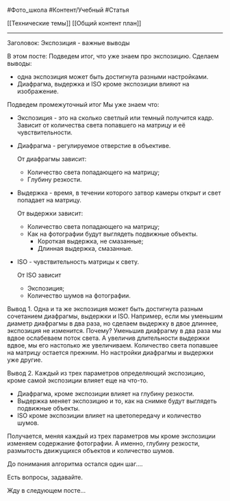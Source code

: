 #Фото_школа #Контент/Учебный #Статья 

[[Технические темы]]
[[Общий контент план]]
_______________
Заголовок: Экспозиция - важные выводы

В этом посте:
Подведем итог, что уже знаем про экспозицию.
Сделаем выводы:
- одна экспозиция может быть достигнута разными настройками.
- Диафрагма, выдержка и ISO кроме экспозиции влияют на изображение.


Подведем промежуточный итог
Мы уже знаем что:
- Экспозиция - это на сколько светлый или темный получится кадр. Зависит от количества света попавшего на матрицу и её чувствительности.

- Диафрагма - регулируемое отверстие в объективе.

	От диафрагмы зависит:
	- Количество света попадающего на матрицу;
	- Глубину резкости.

- Выдержка - время, в течении которого затвор камеры открыт и свет попадает на матрицу.

	От выдержки зависит:
	- Количество света попадающего на матрицу;
	- Как на фотографии будут выглядеть подвижные объекты.
		- Короткая выдержка, не смазанные;
		- Длинная выдержка, смазанные.

- ISO - чувствительность матрицы к свету.

	От ISO зависит
	- Экспозиция;
	- Количество шумов на фотографии.

Вывод 1.
Одна и та же экспозиция может быть достигнута разным сочетанием диафрагмы, выдержки и ISO. 
Например, если мы уменьшим диаметр диафрагмы в два раза, но сделаем выдержку в двое длиннее, экспозиция не изменится.
Почему? 
Уменьшив диафрагму в два раза мы вдвое ослабеваем поток света. А увеличив длительности выдержки вдвое, мы его настолько же увеличиваем. 
Количество света попавшее на матрицу остается прежним. Но настройки диафрагмы и выдержки уже другие.

Вывод 2.
Каждый из трех параметров определяющий экспозицию, кроме самой экспозиции влияет еще на что-то.
- Диафрагма, кроме экспозиции влияет на глубину резкости. 
- Выдержка меняет экспозицию и то, как на снимке будут выглядеть подвижные объекты. 
- ISO кроме экспозиции влияет на цветопередачу и количество шумов.

Получается, меняя каждый из трех параметров мы кроме экспозиции изменяем содержание фотографии.
А именно, глубину резкости, размытость движущихся объектов и количество шумов.

До понимания алгоритма остался один шаг....

Есть вопросы, задавайте.

Жду в следующем посте...